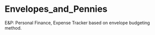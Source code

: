 # Envelopes_and_Pennies
E&amp;P: Personal Finance, Expense Tracker based on envelope budgeting method.
